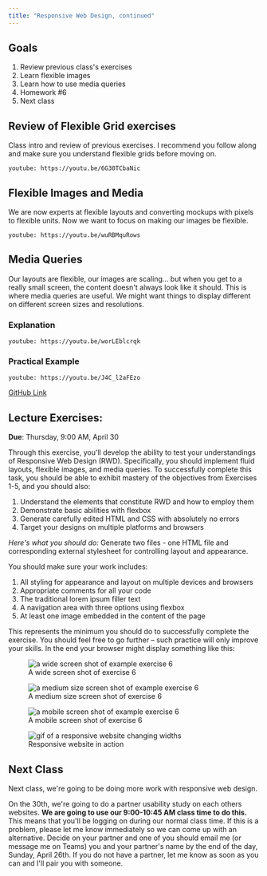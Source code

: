 ```yaml
---
title: "Responsive Web Design, continued"
---
```


<article class="highlighted">
  <h2>Goals</h2>
  <ol>
    <li>Review previous class's exercises</li>
    <li>Learn flexible images</li>
    <li>Learn how to use media queries</li>
    <li>Homework #6</li>
    <li>Next class</li>
  </ol>
</article>

## Review of Flexible Grid exercises
Class intro and review of previous exercises. I recommend you follow along and make sure you understand flexible grids before moving on.

`youtube: https://youtu.be/6G30TCbaNic`

## Flexible Images and Media
We are now experts at flexible layouts and converting mockups with pixels to flexible units. Now we want to focus on making our images be flexible. 

`youtube: https://youtu.be/wuRBMquRows`

## Media Queries
Our layouts are flexible, our images are scaling... but when you get to a really small screen, the content doesn't always look like it should. This is where
media queries are useful. We might want things to display different on different screen sizes and resolutions.

### Explanation
`youtube: https://youtu.be/worLEblcrqk`

### Practical Example
`youtube: https://youtu.be/J4C_l2aFEzo`

[GitHub Link](https://github.com/kauffmanes/lec23-rwd-media-queries)

## Lecture Exercises:
**Due**: Thursday, 9:00 AM, April 30<br/>

Through this exercise, you'll develop the ability to test your understandings of Responsive Web Design (RWD). Specifically, you should implement fluid layouts, flexible images, and media queries. To successfully complete this task, you should be able to exhibit mastery of the objectives from Exercises 1-5, and you should also:
1. Understand the elements that constitute RWD and how to employ them
1. Demonstrate basic abilities with flexbox
1. Generate carefully edited HTML and CSS with absolutely no errors
1. Target your designs on multiple platforms and browsers

*Here's what you should do:*
Generate two files - one HTML file and corresponding external stylesheet for controlling layout and appearance.

You should make sure your work includes:
1. All styling for appearance and layout on multiple devices and browsers
1. Appropriate comments for all your code
1. The traditional lorem ipsum filler text
1. A navigation area with three options using flexbox
1. At least one image embedded in the content of the page

This represents the minimum you should do to successfully complete the exercise. You
should feel free to go further – such practice will only improve your skills. In the end
your browser might display something like this:

<figure>
    <img src="../../../images/widehw6.PNG" alt="a wide screen shot of example exercise 6">
    <figcaption>A wide screen shot of exercise 6</figcaption>
</figure>

<figure>
    <img src="../../../images/mediumhw6.PNG" alt="a medium size screen shot of example exercise 6">
    <figcaption>A medium size screen shot of exercise 6</figcaption>
</figure>

<figure>
    <img src="../../../images/smhw6.PNG" alt="a mobile screen shot of example exercise 6">
    <figcaption>A mobile screen shot of exercise 6</figcaption>
</figure>

<figure class="gif-wrapper">
    <img src="../../../images/hw6example.gif" alt="gif of a responsive website changing widths">
    <figcaption>Responsive website in action</figcaption>
</figure>

## Next Class
Next class, we're going to be doing more work with responsive web design.

On the 30th, we're going to do a partner usability study on each others websites. **We are going to use our 9:00-10:45 AM class time to do this.** This means that
you'll be logging on during our normal class time. If this is a problem, please let me know immediately so we can come up with an alternative. Decide on your partner and one of you should email me (or message me on Teams) you and your partner's name by the end of the day, Sunday, April 26th. If you do not have a partner, let me know as soon as you can and I'll pair you with someone.